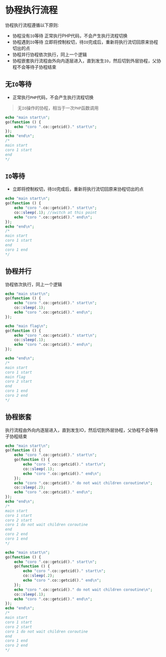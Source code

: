 # 协程执行流程

协程执行流程遵循以下原则:

+ 协程没有`IO`等待 正常执行PHP代码，不会产生执行流程切换
+ 协程遇到`IO`等待 立即将控制权切，待`IO`完成后，重新将执行流切回原来协程切出的点
+ 协程并行协程依次执行，同上一个逻辑
+ 协程嵌套执行流程由外向内逐层进入，直到发生`IO`，然后切到外层协程，父协程不会等待子协程结束


无`IO`等待
---
+ 正常执行`PHP`代码，不会产生执行流程切换

> 无`IO`操作的协程，相当于一次`PHP`函数调用

```php
echo "main start\n";
go(function () {
    echo "coro ".co::getcid()." start\n";
});
echo "end\n";
/*
main start
coro 1 start
end
*/
```

`IO`等待
---
+ 立即将控制权切，待`IO`完成后，重新将执行流切回原来协程切出的点

```php
echo "main start\n";
go(function () {
    echo "coro ".co::getcid()." start\n";
    co::sleep(.1); //switch at this point
    echo "coro ".co::getcid()." end\n";
});
echo "end\n";
/*
main start
coro 1 start
end
coro 1 end
*/
```

协程并行
---
协程依次执行，同上一个逻辑
```php
echo "main start\n";
go(function () {
    echo "coro ".co::getcid()." start\n";
    co::sleep(.1);
    echo "coro ".co::getcid()." end\n";
});

echo "main flag\n";
go(function () {
    echo "coro ".co::getcid()." start\n";
    co::sleep(.1);
    echo "coro ".co::getcid()." end\n";
});

echo "end\n";
/*
main start
coro 1 start
main flag
coro 2 start
end
coro 1 end
coro 2 end
*/
```

协程嵌套
---
执行流程由外向内逐层进入，直到发生IO，然后切到外层协程，父协程不会等待子协程结束

```php
echo "main start\n";
go(function () {
    echo "coro ".co::getcid()." start\n";
    go(function () {
        echo "coro ".co::getcid()." start\n";
        co::sleep(.1);
        echo "coro ".co::getcid()." end\n";
    });
    echo "coro ".co::getcid()." do not wait children coroutine\n";
    co::sleep(.2);
    echo "coro ".co::getcid()." end\n";
});
echo "end\n";
/*
main start
coro 1 start
coro 2 start
coro 1 do not wait children coroutine
end
coro 2 end
coro 1 end
*/
```

```php
echo "main start\n";
go(function () {
    echo "coro ".co::getcid()." start\n";
    go(function () {
        echo "coro ".co::getcid()." start\n";
        co::sleep(.2);
        echo "coro ".co::getcid()." end\n";
    });
    echo "coro ".co::getcid()." do not wait children coroutine\n";
    co::sleep(.1);
    echo "coro ".co::getcid()." end\n";
});
echo "end\n";
/*
main start
coro 1 start
coro 2 start
coro 1 do not wait children coroutine
end
coro 1 end
coro 2 end
*/
```

